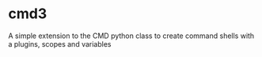 cmd3
====

A simple extension to the CMD python class to create command shells with a plugins, scopes and variables 